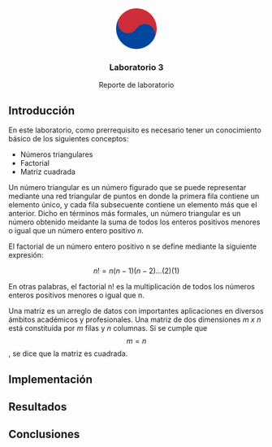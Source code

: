 <div align="center">
  <a href="https://github.com/junyeom/IE-0117">
    <img src="images/KR.png" alt="Programacion" width="80" height="80">
  </a>

  <h3 align="center">Laboratorio 3</h3>

  <p align="center">
    Reporte de laboratorio
  </p>
</div>

## Introducción

En este laboratorio, como prerrequisito es necesario tener un conocimiento básico de los siguientes conceptos:

* Números triangulares
* Factorial
* Matriz cuadrada

Un número triangular es un número figurado que se puede representar mediante una red triangular de puntos en donde la primera fila contiene un elemento único, y cada fila subsecuente contiene un elemento más que el anterior. Dicho en términos más formales, un número triangular es un número obtenido meidante la suma de todos los enteros positivos menores o igual que un número entero positivo *n*.

El factorial de un número entero positivo n se define mediante la siguiente expresión:

$$n!=n(n-1)(n-2)...(2)(1)$$

En otras palabras, el factorial n! es la multiplicación de todos los números enteros positivos menores o igual que n.

Una matriz es un arreglo de datos con importantes aplicaciones en diversos ámbitos académicos y profesionales. Una matriz de dos dimensiones *m x n* está constituida por *m* filas y *n* columnas. Si se cumple que $$m=n$$, se dice que la matriz es cuadrada.

## Implementación



## Resultados



## Conclusiones

